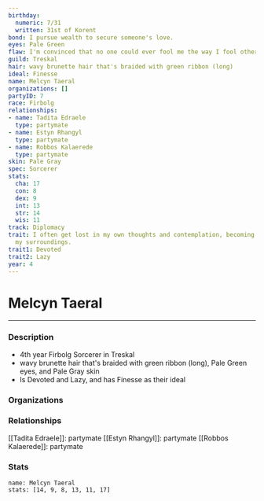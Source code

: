 ```yaml
---
birthday:
  numeric: 7/31
  written: 31st of Korent
bond: I pursue wealth to secure someone's love.
eyes: Pale Green
flaw: I'm convinced that no one could ever fool me the way I fool others.
guild: Treskal
hair: wavy brunette hair that's braided with green ribbon (long)
ideal: Finesse
name: Melcyn Taeral
organizations: []
partyID: 7
race: Firbolg
relationships:
- name: Tadita Edraele
  type: partymate
- name: Estyn Rhangyl
  type: partymate
- name: Robbos Kalaerede
  type: partymate
skin: Pale Gray
spec: Sorcerer
stats:
  cha: 17
  con: 8
  dex: 9
  int: 13
  str: 14
  wis: 11
track: Diplomacy
trait: I often get lost in my own thoughts and contemplation, becoming oblivious to
  my surroundings.
trait1: Devoted
trait2: Lazy
year: 4
---
```

# Melcyn Taeral
---
### Description
- 4th year Firbolg Sorcerer in Treskal
- wavy brunette hair that's braided with green ribbon (long), Pale Green eyes, and Pale Gray skin
- Is Devoted and Lazy, and has Finesse as their ideal

### Organizations
### Relationships
[[Tadita Edraele]]: partymate
[[Estyn Rhangyl]]: partymate
[[Robbos Kalaerede]]: partymate
### Stats
```statblock
name: Melcyn Taeral
stats: [14, 9, 8, 13, 11, 17]
```